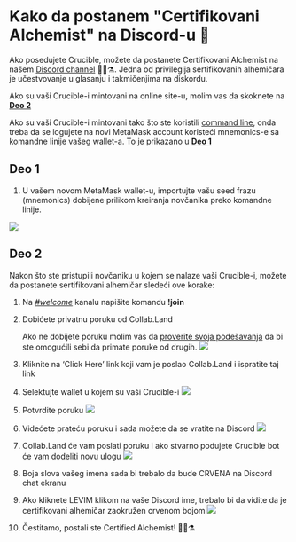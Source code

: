 # Kako da postanem "Certifikovani Alchemist" na Discord-u 💬

Ako posedujete Crucible, možete da postanete Certifikovani Alchemist na našem [Discord channel](https://discord.com/invite/qWQQMMKjKe) 🧙‍♂️⚗️. Jedna od privilegija sertifikovanih alhemičara je učestvovanje u glasanju i takmičenjima na diskordu.

Ako su vaši Crucible-i mintovani na online site-u, molim vas da skoknete na [**Deo 2**](how-to-become-a-certified-alchemist-on-discord.md#deo-2)

Ako su vaši Crucible-i mintovani tako što ste koristili [command line](https://github.com/alchemistcoin/alchemist), onda treba da se logujete na novi MetaMask account koristeći mnemonics-e sa komandne linije vašeg wallet-a. To je prikazano u [**Deo 1**](how-to-become-a-certified-alchemist-on-discord.md#deo-1)

## **Deo 1**

1. U vašem novom MetaMask wallet-u, importujte vašu seed frazu \(mnemonics\) dobijene prilikom kreiranja novčanika preko komandne linije.

![](https://i.imgur.com/4RxfjZs.png)

## **Deo 2**

Nakon što ste pristupili novčaniku u kojem se nalaze vaši Crucible-i, možete da postanete sertifikovani alhemičar sledeći ove korake:

1. Na [_\#welcome_](http://discord.alchemist.wtf) kanalu napišite komandu **!join**
2. Dobićete privatnu poruku od Collab.Land

   Ako ne dobijete poruku molim vas da [proverite svoja podešavanja](https://support.discord.com/hc/en-us/articles/217916488-Blocking-Privacy-Settings-) da bi ste omogućili sebi da primate poruke od drugih. ![](https://i.imgur.com/2UvO1ZL.png)

3. Kliknite na ‘Click Here’ link koji vam je poslao Collab.Land i ispratite taj link
4. Selektujte wallet u kojem su vaši Crucible-i ![](https://i.imgur.com/y4bXisJ.png)
5. Potvrdite poruku  ![](https://i.imgur.com/nF29cFo.png)
6. Videćete prateću poruku i sada možete da se vratite na Discord ![](https://i.imgur.com/WVIelT9.png)
7. Collab.Land će vam poslati poruku i ako stvarno podujete Crucible bot će vam dodeliti novu ulogu  ![](https://i.imgur.com/1UMmipM.png)
8. Boja slova vašeg imena sada bi trebalo da bude CRVENA na Discord chat ekranu
9. Ako kliknete LEVIM klikom na vaše Discord ime, trebalo bi da vidite da je certifikovani alhemičar zaokružen crvenom bojom ![](https://i.imgur.com/KTO91Q1.png)
10. Čestitamo, postali ste Certified Alchemist! 🧙‍♂️⚗️

